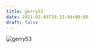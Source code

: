 ```yaml
---
title: gerry53
date: 2021-02-05T19:33:04+00:00
draft: false
---
```


![gerry53](/images/2018j.jpeg)

